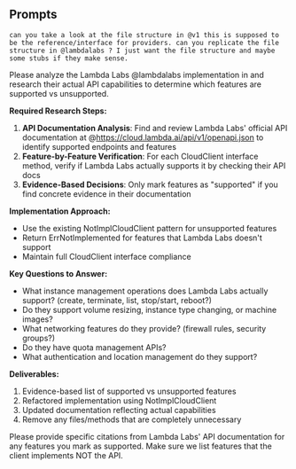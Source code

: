 

## Prompts
```
can you take a look at the file structure in @v1 this is supposed to be the reference/interface for providers. can you replicate the file structure in @lambdalabs ? I just want the file structure and maybe some stubs if they make sense.
```


Please analyze the Lambda Labs @lambdalabs  implementation in and research their actual API capabilities to determine which features are supported vs unsupported.

**Required Research Steps:**
1. **API Documentation Analysis**: Find and review Lambda Labs' official API documentation at @https://cloud.lambda.ai/api/v1/openapi.json  to identify supported endpoints and features
2. **Feature-by-Feature Verification**: For each CloudClient interface method, verify if Lambda Labs actually supports it by checking their API docs
3. **Evidence-Based Decisions**: Only mark features as "supported" if you find concrete evidence in their documentation

**Implementation Approach:**
- Use the existing NotImplCloudClient pattern for unsupported features
- Return ErrNotImplemented for features that Lambda Labs doesn't support
- Maintain full CloudClient interface compliance

**Key Questions to Answer:**
- What instance management operations does Lambda Labs actually support? (create, terminate, list, stop/start, reboot?)
- Do they support volume resizing, instance type changing, or machine images?
- What networking features do they provide? (firewall rules, security groups?)
- Do they have quota management APIs?
- What authentication and location management do they support?

**Deliverables:**
1. Evidence-based list of supported vs unsupported features
2. Refactored implementation using NotImplCloudClient
3. Updated documentation reflecting actual capabilities
4. Remove any files/methods that are completely unnecessary

Please provide specific citations from Lambda Labs' API documentation for any features you mark as supported. Make sure we list features that the client implements NOT the API.
```